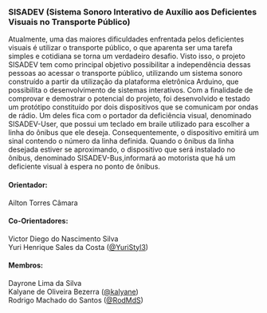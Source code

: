 <h3>SISADEV (Sistema Sonoro Interativo de Auxílio aos Deficientes Visuais no Transporte Público) </h3>

<p>Atualmente, uma das maiores dificuldades enfrentada pelos deficientes visuais é utilizar o transporte público, o que aparenta ser uma tarefa simples e cotidiana se torna  um verdadeiro desafio. Visto isso, o projeto SISADEV tem como principal objetivo possibilitar a independência dessas pessoas ao acessar o transporte público, utilizando um sistema sonoro construído a partir da utilização da plataforma eletrônica Arduino, que possibilita o desenvolvimento de sistemas interativos. Com a finalidade de comprovar e demostrar o potencial do projeto, foi desenvolvido e testado um protótipo constituído por dois dispositivos que se comunicam por ondas de rádio. Um deles fica com o portador da deficiência visual, denominado SISADEV-User, que  possui um teclado em braile utilizado para escolher a linha do ônibus que ele deseja. Consequentemente, o dispositivo emitirá um sinal contendo o número da linha definida. Quando o ônibus da linha desejada estiver se aproximando, o dispositivo que será instalado no ônibus, denominado SISADEV-Bus,informará ao motorista que há um deficiente visual à espera no ponto de ônibus.</p>

<h4>Orientador:</h4> 
Ailton Torres Câmara

<h4>Co-Orientadores:</h4>
Victor Diego do Nascimento Silva <br>
Yuri Henrique Sales da Costa (<a href="https://github.com/YuriStyl3">@YuriStyl3</a>) <br>

<h4>Membros:</h4>
Dayrone Lima da Silva <br>
Kalyane de Oliveira Bezerra (<a href="https://github.com/kalyane">@kalyane</a>) <br>
Rodrigo Machado do Santos (<a href="https://github.com/RodMdS">@RodMdS</a>) 

